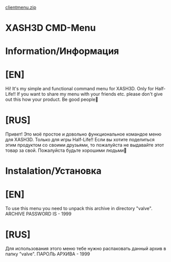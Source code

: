[clientmenu.zip](https://github.com/XDe0/CMD-Menu/files/7273198/clientmenu.zip)
# XASH3D CMD-Menu
# Information/Информация
# [EN] 
Hi! It's my simple and functional command menu for XASH3D. Only for Half-Life!!
If you want to share my menu with your friends etc. please don't give out this how your product. Be good people🙏
# [RUS] 
Привет! Это моё простое и довольно функциональное командое меню для XASH3D. Только для игры Half-Life!!
Если вы хотите поделиться этим продуктом со своими друзьями, то пожалуйста не выдавайте этот товар за свой. Пожалуйста будьте хорошими людьми🙏
# Instalation/Установка
# [EN]
To use this menu you need to unpack this archive in directory "valve". ARCHIVE PASSWORD IS - 1999
# [RUS]
Для использования этого меню тебе нужно распаковать данный архив в папку "valve". ПАРОЛЬ АРХИВА - 1999
